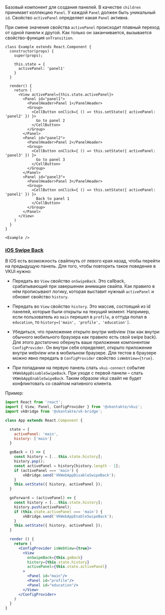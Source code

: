 Базовый компонент для создания панелей. В качестве `children` принимает коллекцию `Panel`.
У каждой `Panel` должен быть уникальный `id`. Свойство `activePanel` определяет какая `Panel` активна.

При смене значения свойства `activePanel` происходит плавный переход от одной панели к другой.
Как только он заканчивается, вызывается свойство-функция `onTransition`.

```
class Example extends React.Component {
  constructor(props) {
    super(props);

    this.state = {
      activePanel: 'panel1'
    }
  }

  render() {
    return (
      <View activePanel={this.state.activePanel}>
        <Panel id="panel1">
          <PanelHeader>Panel 1</PanelHeader>
          <Group>
            <CellButton onClick={ () => this.setState({ activePanel: 'panel2' }) }>
              Go to panel 2
            </CellButton>
          </Group>
        </Panel>
        <Panel id="panel2">
          <PanelHeader>Panel 2</PanelHeader>
          <Group>
            <CellButton onClick={ () => this.setState({ activePanel: 'panel3' }) }>
              Go to panel 3
            </CellButton>
          </Group>
        </Panel>
        <Panel id="panel3">
          <PanelHeader>Panel 3</PanelHeader>
          <Group>
            <CellButton onClick={ () => this.setState({ activePanel: 'panel1' }) }>
              Back to panel 1
            </CellButton>
          </Group>
        </Panel>
      </View>
    )
  }
}

<Example />
```

### <a id="iosswipeback"></a>[iOS Swipe Back](#iosswipeback)

В iOS есть возможность свайпнуть от левого края назад, чтобы перейти на предыдущую панель. Для того, чтобы
повторить такое поведение в VKUI нужно:

* Передать во `View` свойство `onSwipeBack`. Это callback, срабатывающий при завершении анимации свайпа.
Как правило в нём прописывают логику, которая выставит нужный `activePanel` и обновит свойство `history`.

* Передать во `View` свойство `history`. Это массив, состоящий из id панелей, которые были открыты на текущий момент.
Например, если пользователь из `main` перешел в `profile`, а оттуда попал в `education`, то
`history=['main', 'profile', 'education']`.

* Убедиться, что приложение открыто внутри webview (так как внутри обычного мобильного браузера
как правило есть свой swipe back). Для этого достаточно обернуть ваше приложение компонентом `ConfigProvider`.
Он внутри себя определяет, открыто приложение внутри webview или в мобильном браузере. Для тестов в браузере
можно явно передать в `СonfigProvider` свойство `isWebView={true}`.

* При попадании на первую панель слать `vkui-сonnect` событие `VKWebAppDisableSwipeBack`. При уходе с первой панели –
слать `VKWebAppEnableSwipeBack`. Таким образом vkui свайп не будет конфликтовать со свайпом нативного клиента.

Пример:

```jsx static
import React from 'react';
import { View, Panel, ConfigProvider } from '@vkontakte/vkui';
import vkBridge from '@vkontakte/vk-bridge';

class App extends React.Component {

  state = {
    activePanel: 'main',
    history: ['main']
  }

  goBack = () => {
    const history = [...this.state.history];
    history.pop();
    const activePanel = history[history.length - 1];
    if (activePanel === 'main') {
        vkBridge.send('VKWebAppDisableSwipeBack');
    }
    this.setState({ history, activePanel });
  }

  goForward = (activePanel) => {
    const history = [...this.state.history];
    history.push(activePanel);
    if (this.state.activePanel === 'main') {
        vkBridge.send('VKWebAppEnableSwipeBack');
    }
    this.setState({ history, activePanel });
  }

  render () {
    return (
      <ConfigProvider isWebView={true}>
        <View
          onSwipeBack={this.goBack}
          history={this.state.history}
          activePanel={this.state.activePanel}
        >
          <Panel id="main"/>
          <Panel id="profile"/>
          <Panel id="education"/>
        </View>
      </ConfigProvider>
    )
  }
}

```
